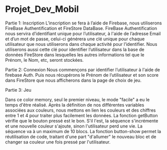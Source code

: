 # Projet_Dev_Mobil


Partie 1: Inscription
    L’inscription se fera à l’aide de Firebase, nous utiliserons FireBase Authentification et FireStore DataBase.
    FireBase Authentification nous servira d’identifiant unique pour l’utilisateur, à l'aide de l’adresse Email et d’un mot de passe, celui-ci générera une clé unique pour chaque utilisateur que nous utiliserons dans chaque activité pour l’identifier. Nous utiliserons aussi cette clé pour identifier l’utilisateur dans la base de données FireStore dans lesquelles les autres informations tel que le Prénom, le Nom, etc, seront stockées.

Partie 2: Connexion
Nous commençons par identifier l’utilisateur à l'aide de firebase Auth.
Puis nous récupérons le Prénom de l’utilisateur et son score dans FireStore que nous afficherons dans la page de choix de jeu.

Partie 3: Jeu

Dans ce color memory, seul le premier niveau, le mode "facile" a eu le temps d'être réalisé. Après la définition de nos différentes variables associées aux couleurs, nous mettons en lien les couleurs et des chiffres entre 1 et 4 pour traiter plus facilement les données. La fonction getButton vérifie que le bouton pressé est le bon. S'il l'est, la séquence s'incrémente et une nouvelle couleur s'ajoute, sinon l'utilisateur perd une vie. La séquence va à un maximum de 10 blocs. La fonction button-show permet la réutilisation de code, traitant d'une part "d'allumer" le nouveau bloc et de changer sa couleur une fois pressé par l'utilisateur.
